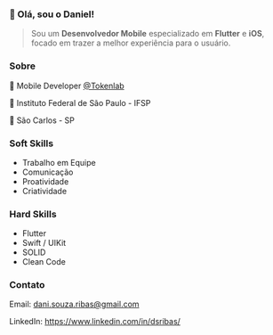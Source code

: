 
### 👋 Olá, sou o Daniel!
> Sou um **Desenvolvedor Mobile** especializado em **Flutter** e **iOS**, focado em trazer a melhor experiência para o usuário.

### Sobre
💼 Mobile Developer [@Tokenlab](https://tokenlab.com.br/pt/home)

🏫 Instituto Federal de São Paulo - IFSP

📌 São Carlos - SP

### Soft Skills
- Trabalho em Equipe
- Comunicação
- Proatividade
- Criatividade

### Hard Skills
- Flutter
- Swift / UIKit
- SOLID
- Clean Code

### Contato
Email: dani.souza.ribas@gmail.com

LinkedIn: https://www.linkedin.com/in/dsribas/
